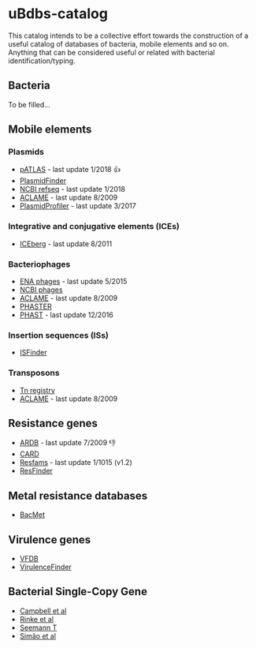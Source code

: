 # uBdbs-catalog

This catalog intends to be a collective effort towards the construction
of a useful catalog of databases of bacteria, mobile elements and so on.
Anything that can be considered useful or related with bacterial
identification/typing.

## Bacteria

To be filled...

## Mobile elements

### Plasmids

* [pATLAS](www.patlas.site) - last update 1/2018 :+1:
* [PlasmidFinder](https://cge.cbs.dtu.dk/services/PlasmidFinder/)
* [NCBI refseq](ftp://ftp.ncbi.nlm.nih.gov/refseq/release/plasmid/) -
last update 1/2018
* [ACLAME](http://aclame.ulb.ac.be/) - last update 8/2009
* [PlasmidProfiler](http://plasmid-profiler.readthedocs.io/en/latest/) - last update 3/2017

### Integrative and conjugative elements (ICEs)

* [ICEberg](http://db-mml.sjtu.edu.cn/ICEberg/) - last update 8/2011

### Bacteriophages

* [ENA phages](https://www.ebi.ac.uk/genomes/phage.html) - last update 5/2015
* [NCBI phages](https://www.ncbi.nlm.nih.gov/genomes/GenomesGroup.cgi?taxid=10239&host=bacteria)
* [ACLAME](http://aclame.ulb.ac.be/) - last update 8/2009
* [PHASTER](http://phaster.ca/)
* [PHAST](http://phast.wishartlab.com/) - last update 12/2016

### Insertion sequences (ISs)

* [ISFinder](https://www-is.biotoul.fr/)

### Transposons

* [Tn registry](http://transposon.lstmed.ac.uk/tn-registry)
* [ACLAME](http://aclame.ulb.ac.be/) - last update 8/2009

## Resistance genes

* [ARDB](https://ardb.cbcb.umd.edu/) - last update 7/2009 :-1:
* [CARD](https://card.mcmaster.ca/)
* [Resfams](http://www.dantaslab.org/resfams/) - last update 1/1015 (v1.2)
* [ResFinder](https://cge.cbs.dtu.dk/services/ResFinder/)

## Metal resistance databases

* [BacMet](http://bacmet.biomedicine.gu.se/download_temporary.html)

## Virulence genes

* [VFDB](http://www.mgc.ac.cn/VFs/)
* [VirulenceFinder](https://cge.cbs.dtu.dk/services/VirulenceFinder/)

## Bacterial Single-Copy Gene

* [Campbell et al](http://www.pnas.org/content/110/14/5540.full)
* [Rinke et al](http://www.nature.com/nature/journal/v499/n7459/full/nature12352.html)
* [Seemann T](https://github.com/tseemann/barrnap)
* [Simão et al](doi:10.1093/bioinformatics/btv351)

